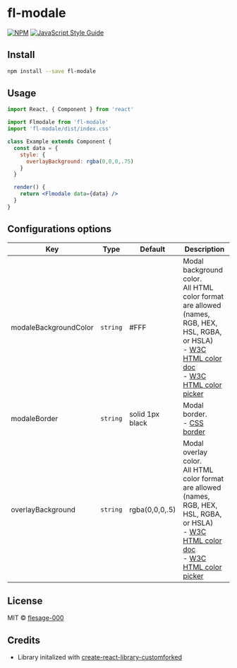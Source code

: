 # fl-modale

>

[![NPM](https://img.shields.io/npm/v/fl-modale.svg)](https://www.npmjs.com/package/fl-modale) [![JavaScript Style Guide](https://img.shields.io/badge/code_style-standard-brightgreen.svg)](https://standardjs.com)

## Install

```bash
npm install --save fl-modale
```

## Usage

```jsx
import React, { Component } from 'react'

import Flmodale from 'fl-modale'
import 'fl-modale/dist/index.css'

class Example extends Component {
  const data = {
    style: {
      overlayBackground: rgba(0,0,0,.75)
    }
  }

  render() {
    return <Flmodale data={data} />
  }
}
```

## Configurations options
|Key|Type|Default|Description|
|-|-|-|-|
|modaleBackgroundColor|`string`|#FFF|Modal background color.<br>All HTML color format are allowed (names, RGB, HEX, HSL, RGBA, or HSLA)<br> - [W3C HTML color doc](https://www.w3schools.com/html/html_colors.asp)<br>- [W3C HTML color picker](https://www.w3schools.com/colors/colors_picker.asp)|
|modaleBorder|`string`|solid 1px black|Modal border.<br> - [CSS border](https://developer.mozilla.org/fr/docs/Web/CSS/border)|
|overlayBackground|`string`|rgba(0,0,0,.5)|Modal overlay color.<br>All HTML color format are allowed (names, RGB, HEX, HSL, RGBA, or HSLA)<br> - [W3C HTML color doc](https://www.w3schools.com/html/html_colors.asp)<br>- [W3C HTML color picker](https://www.w3schools.com/colors/colors_picker.asp)|

## License

MIT © [flesage-000](https://github.com/flesage-000)


## Credits
- Library initalized with [create-react-library-customforked](https://www.npmjs.com/package/create-react-library-customforked)